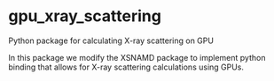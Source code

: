 # gpu_xray_scattering
Python package for calculating X-ray scattering on GPU


In this package we modify the XSNAMD package to implement python binding that allows for X-ray scattering calculations using GPUs.
